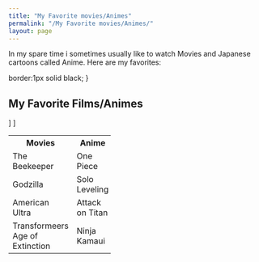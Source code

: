 ```yaml
---
title: "My Favorite movies/Animes"
permalink: "/My Favorite movies/Animes/"
layout: page
---
```

<p> In my spare time i sometimes usually like to watch Movies and Japanese cartoons called Anime. Here are my favorites:</p>


  border:1px solid black;
}
</style>
<body>

<h2>My Favorite Films/Animes</h2>

<table style="width:40%">
  <tr>
   <th>Movies</th>
   <th>Anime</th>
  </tr>]
  <tr>
   <td>The Beekeeper</td>
   <td>One Piece </td>]
  </tr>
  <tr>
   <td>Godzilla</td>
   <td>Solo Leveling</td>
  </tr>
</tr>
   <td>American Ultra</td>
   <td>Attack on Titan</td>
</tr>
</tr>
  <td>Transformeers Age of Extinction</td>
  <td>Ninja Kamaui</td>
</table>
</body>
</html>
